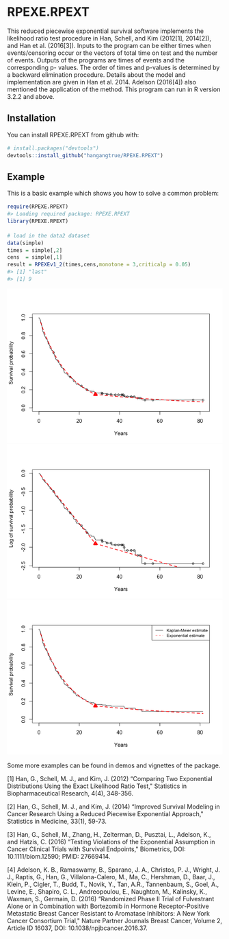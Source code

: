 
<!-- README.md is generated from README.Rmd. Please edit that file -->
RPEXE.RPEXT
===========

This reduced piecewise exponential survival software implements the likelihood ratio test procedure in Han, Schell, and Kim (2012[1], 2014[2]), and Han et al. (2016[3]). Inputs to the program can be either times when events/censoring occur or the vectors of total time on test and the number of events. Outputs of the programs are times of events and the corresponding p- values. The order of times and p-values is determined by a backward elimination procedure. Details about the model and implementation are given in Han et al. 2014. Adelson (2016[4]) also mentioned the application of the method. This program can run in R version 3.2.2 and above.

Installation
------------

You can install RPEXE.RPEXT from github with:

``` r
# install.packages("devtools")
devtools::install_github("hangangtrue/RPEXE.RPEXT")
```

Example
-------

This is a basic example which shows you how to solve a common problem:

``` r
require(RPEXE.RPEXT)
#> Loading required package: RPEXE.RPEXT
library(RPEXE.RPEXT)

# load in the data2 dataset
data(simple)
times = simple[,2]
cens  = simple[,1]
result = RPEXEv1_2(times,cens,monotone = 3,criticalp = 0.05)
#> [1] "last"
#> [1] 9
```

![](README-example-1.png)![](README-example-2.png)![](README-example-3.png)

Some more examples can be found in demos and vignettes of the package.

[1] Han, G., Schell, M. J., and Kim, J. (2012) “Comparing Two Exponential Distributions Using the Exact Likelihood Ratio Test," Statistics in Biopharmaceutical Research, 4(4), 348-356.

[2] Han, G., Schell, M. J., and Kim, J. (2014) “Improved Survival Modeling in Cancer Research Using a Reduced Piecewise Exponential Approach," Statistics in Medicine, 33(1), 59-73.

[3] Han, G., Schell, M., Zhang, H., Zelterman, D., Pusztai, L., Adelson, K., and Hatzis, C. (2016) “Testing Violations of the Exponential Assumption in Cancer Clinical Trials with Survival Endpoints," Biometrics, DOI: 10.1111/biom.12590; PMID: 27669414.

[4] Adelson, K. B., Ramaswamy, B., Sparano, J. A., Christos, P. J., Wright, J. J., Raptis, G., Han, G., Villalona-Calero, M., Ma, C., Hershman, D., Baar, J., Klein, P., Cigler, T., Budd, T., Novik, Y., Tan, A.R., Tannenbaum, S., Goel, A., Levine, E., Shapiro, C. L., Andreopoulou, E., Naughton, M., Kalinsky, K., Waxman, S., Germain, D. (2016) “Randomized Phase II Trial of Fulvestrant Alone or in Combination with Bortezomib in Hormone Receptor-Positive Metastatic Breast Cancer Resistant to Aromatase Inhibitors: A New York Cancer Consortium Trial," Nature Partner Journals Breast Cancer, Volume 2, Article ID 16037, DOI: 10.1038/npjbcancer.2016.37.
